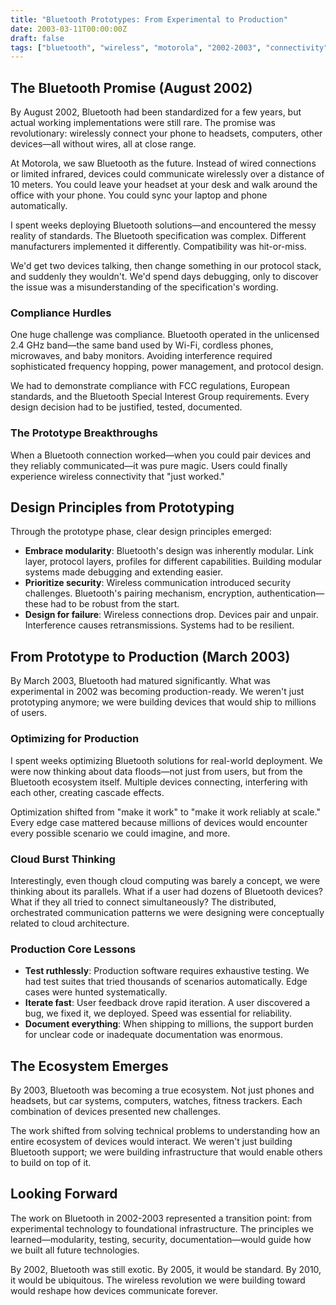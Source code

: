 ```yaml
---
title: "Bluetooth Prototypes: From Experimental to Production"
date: 2003-03-11T00:00:00Z
draft: false
tags: ["bluetooth", "wireless", "motorola", "2002-2003", "connectivity", "protocols", "standardization"]
---
```


## The Bluetooth Promise (August 2002)

By August 2002, Bluetooth had been standardized for a few years, but actual working implementations were still rare. The promise was revolutionary: wirelessly connect your phone to headsets, computers, other devices—all without wires, all at close range.

At Motorola, we saw Bluetooth as the future. Instead of wired connections or limited infrared, devices could communicate wirelessly over a distance of 10 meters. You could leave your headset at your desk and walk around the office with your phone. You could sync your laptop and phone automatically.

I spent weeks deploying Bluetooth solutions—and encountered the messy reality of standards. The Bluetooth specification was complex. Different manufacturers implemented it differently. Compatibility was hit-or-miss.

We'd get two devices talking, then change something in our protocol stack, and suddenly they wouldn't. We'd spend days debugging, only to discover the issue was a misunderstanding of the specification's wording.

### Compliance Hurdles

One huge challenge was compliance. Bluetooth operated in the unlicensed 2.4 GHz band—the same band used by Wi-Fi, cordless phones, microwaves, and baby monitors. Avoiding interference required sophisticated frequency hopping, power management, and protocol design.

We had to demonstrate compliance with FCC regulations, European standards, and the Bluetooth Special Interest Group requirements. Every design decision had to be justified, tested, documented.

### The Prototype Breakthroughs

When a Bluetooth connection worked—when you could pair devices and they reliably communicated—it was pure magic. Users could finally experience wireless connectivity that "just worked."

## Design Principles from Prototyping

Through the prototype phase, clear design principles emerged:

- **Embrace modularity**: Bluetooth's design was inherently modular. Link layer, protocol layers, profiles for different capabilities. Building modular systems made debugging and extending easier.
- **Prioritize security**: Wireless communication introduced security challenges. Bluetooth's pairing mechanism, encryption, authentication—these had to be robust from the start.
- **Design for failure**: Wireless connections drop. Devices pair and unpair. Interference causes retransmissions. Systems had to be resilient.

## From Prototype to Production (March 2003)

By March 2003, Bluetooth had matured significantly. What was experimental in 2002 was becoming production-ready. We weren't just prototyping anymore; we were building devices that would ship to millions of users.

### Optimizing for Production

I spent weeks optimizing Bluetooth solutions for real-world deployment. We were now thinking about data floods—not just from users, but from the Bluetooth ecosystem itself. Multiple devices connecting, interfering with each other, creating cascade effects.

Optimization shifted from "make it work" to "make it work reliably at scale." Every edge case mattered because millions of devices would encounter every possible scenario we could imagine, and more.

### Cloud Burst Thinking

Interestingly, even though cloud computing was barely a concept, we were thinking about its parallels. What if a user had dozens of Bluetooth devices? What if they all tried to connect simultaneously? The distributed, orchestrated communication patterns we were designing were conceptually related to cloud architecture.

### Production Core Lessons

- **Test ruthlessly**: Production software requires exhaustive testing. We had test suites that tried thousands of scenarios automatically. Edge cases were hunted systematically.
- **Iterate fast**: User feedback drove rapid iteration. A user discovered a bug, we fixed it, we deployed. Speed was essential for reliability.
- **Document everything**: When shipping to millions, the support burden for unclear code or inadequate documentation was enormous.

## The Ecosystem Emerges

By 2003, Bluetooth was becoming a true ecosystem. Not just phones and headsets, but car systems, computers, watches, fitness trackers. Each combination of devices presented new challenges.

The work shifted from solving technical problems to understanding how an entire ecosystem of devices would interact. We weren't just building Bluetooth support; we were building infrastructure that would enable others to build on top of it.

## Looking Forward

The work on Bluetooth in 2002-2003 represented a transition point: from experimental technology to foundational infrastructure. The principles we learned—modularity, testing, security, documentation—would guide how we built all future technologies.

By 2002, Bluetooth was still exotic. By 2005, it would be standard. By 2010, it would be ubiquitous. The wireless revolution we were building toward would reshape how devices communicate forever.
